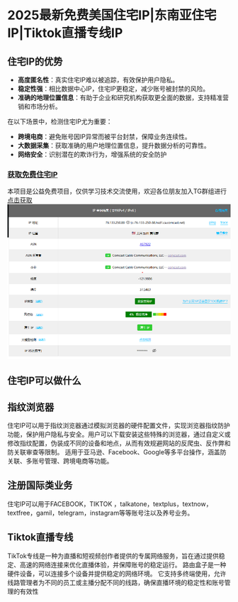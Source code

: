 # 2025最新免费美国住宅IP|东南亚住宅IP|Tiktok直播专线IP
## 住宅IP的优势
- **高度匿名性**：真实住宅IP难以被追踪，有效保护用户隐私。
- **稳定性强**：相比数据中心IP，住宅IP更稳定，减少账号被封禁的风险。
- **准确的地理位置信息**：有助于企业和研究机构获取更全面的数据，支持精准营销和市场分析。

在以下场景中，检测住宅IP尤为重要：

- **跨境电商**：避免账号因IP异常而被平台封禁，保障业务连续性。
- **大数据采集**：获取准确的用户地理位置信息，提升数据分析的可靠性。
- **网络安全**：识别潜在的欺诈行为，增强系统的安全防护
### [获取免费住宅IP](https://t.me/meiqus5)
本项目是公益免费项目，仅供学习技术交流使用，欢迎各位朋友加入TG群组进行[点击获取](https://t.me/meiqus5)
![image](https://github.com/KACJ3300/meiqus5/blob/main/JZ.png)
## 住宅IP可以做什么
## 指纹浏览器
住宅IP可以用于指纹浏览器通过模拟浏览器的硬件配置文件，实现浏览器指纹防护功能，保护用户隐私与安全。用户可以下载安装这些特殊的浏览器，通过自定义或修改指纹配置，伪装成不同的设备和地点，从而有效规避网站的反爬虫、反作弊和防关联审查等限制。
适用于亚马逊、Facebook、Google等多平台操作，涵盖防关联、多账号管理、跨境电商等功能。
## 注册国际类业务
住宅IP可以用于FACEBOOK，TIKTOK ，talkatone，textplus，textnow，textfree，gamil，telegram，instagram等等账号注以及养号业务。
## Tiktok直播专线
TikTok专线是一种为直播和短视频创作者提供的专属网络服务，旨在通过提供稳定、高速的网络连接来优化直播体验，并保障账号的稳定运行。 路由盒子是一种硬件设备，可以连接多个设备并提供稳定的网络环境。 它支持多终端使用，允许线路管理者为不同的员工或主播分配不同的线路，确保直播环境的稳定性和账号管理的有效性 

